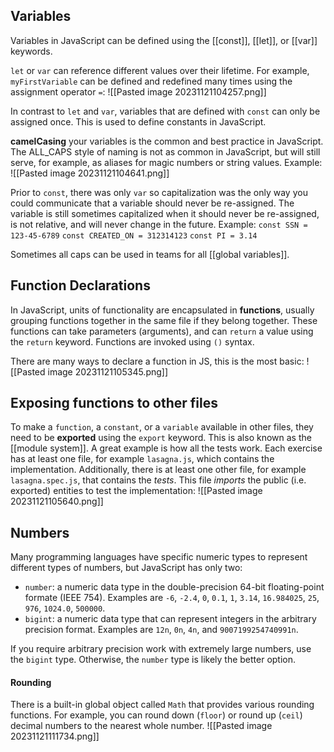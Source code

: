 
## Variables

Variables in JavaScript can be defined using the [[const]], [[let]], or [[var]] keywords.

`let` or `var` can reference different values over their lifetime. For example, `myFirstVariable` can be defined and redefined many times using the assignment operator `=`:
![[Pasted image 20231121104257.png]]

In contrast to `let` and `var`, variables that are defined with `const` can only be assigned once. This is used to define constants in JavaScript.

**camelCasing** your variables is the common and best practice in JavaScript. The ALL_CAPS style of naming is not as common in JavaScript, but will still serve, for example, as aliases for magic numbers or string values. Example:
![[Pasted image 20231121104641.png]]

Prior to `const`, there was only `var` so capitalization was the only way you could communicate that a variable should never be re-assigned. The variable is still sometimes capitalized when it should never be re-assigned, is not relative, and will never change in the future. Example:
`const SSN = 123-45-6789`
`const CREATED_ON = 312314123`
`const PI = 3.14`

Sometimes all caps can be used in teams for all [[global variables]].

## Function Declarations

In JavaScript, units of functionality are encapsulated in **functions**, usually grouping functions together in the same file if they belong together. These functions can take parameters (arguments), and can `return` a value using the `return` keyword. Functions are invoked using `()` syntax.

There are many ways to declare a function in JS, this is the most basic:
![[Pasted image 20231121105345.png]]

## Exposing functions to other files

To make a `function`, a `constant`, or a `variable` available in other files, they need to be **exported** using the `export` keyword. This is also known as the [[module system]]. A great example is how all the tests work. Each exercise has at least one file, for example `lasagna.js`, which contains the implementation. Additionally, there is at least one other file, for example `lasagna.spec.js`, that contains the *tests*. This file *imports* the public (i.e. exported) entities to test the implementation:
![[Pasted image 20231121105640.png]]


## Numbers
Many programming languages have specific numeric types to represent different types of numbers, but JavaScript has only two:
- `number`: a numeric data type in the double-precision 64-bit floating-point formate (IEEE 754). Examples are `-6`, `-2.4`, `0`, `0.1`, `1`, `3.14`, `16.984025`, `25`, `976`, `1024.0`, `500000`.
- `bigint`: a numeric data type that can represent integers in the arbitrary precision format. Examples are `12n`, `0n`, `4n`, and `9007199254740991n`.

If you require arbitrary precision work with extremely large numbers, use the `bigint` type. Otherwise, the `number` type is likely the better option.

#### Rounding
There is a built-in global object called `Math` that provides various rounding functions. For example, you can round down (`floor`) or round up (`ceil`) decimal numbers to the nearest whole number.
![[Pasted image 20231121111734.png]]
